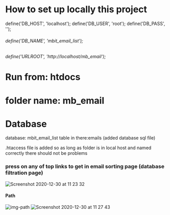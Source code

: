 # How to set up locally this project
define('DB_HOST', 'localhost');
define('DB_USER', 'root');
define('DB_PASS', ''); 
###### define('DB_NAME', 'mbit_email_list'); 



###### define('URLROOT', 'http://localhost/mb_email');


# Run from: htdocs 
# folder name:  mb_email

# Database
database: mbit_email_list
table in there:emails
(added database sql file)

.htaccess file is added so as long as folder is in local host and named correctly there should not be problems

### press on any of top links to get in email sorting page (database filtration page)
![Screenshot 2020-12-30 at 11 23 32](https://user-images.githubusercontent.com/70655354/103342185-8bbc0300-4a91-11eb-8246-353ec7ba54ca.jpg)

#### Path


![img-path](https://user-images.githubusercontent.com/70655354/103342034-2405b800-4a91-11eb-9d1d-a9dac990a965.jpg)
![Screenshot 2020-12-30 at 11 27 43](https://user-images.githubusercontent.com/70655354/103342408-1997ee00-4a92-11eb-991f-3e9ea520ae92.jpg)


